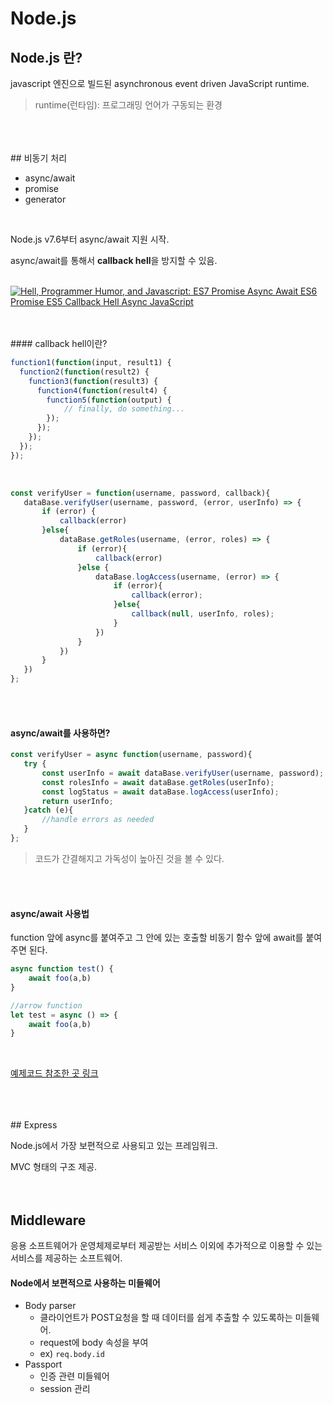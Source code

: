 # Node.js

## Node.js 란?

javascript 엔진으로 빌드된 asynchronous event driven JavaScript runtime.

>  runtime(런타임): 프로그래밍 언어가 구동되는 환경
<br>
<br>
<br>
## 비동기 처리

- async/await
- promise
- generator
<br>


Node.js v7.6부터 async/await 지원 시작.

async/await를 통해서 **callback hell**을 방지할 수 있음.
<br>
<br>

[![Hell, Programmer Humor, and Javascript: ES7  Promise  Async  Await  ES6  Promise  ES5  Callback Hell Async JavaScript](https://pics.me.me/es7-promise-async-await-es6-promise-es5-callback-hell-async-27790051.png)](javascript:void(0))

<br>
<br>
#### callback hell이란?

```javascript
function1(function(input, result1) {
  function2(function(result2) {
    function3(function(result3) {
      function4(function(result4) {
        function5(function(output) {
            // finally, do something...
        });
      });
    });
  });
});
```

<br>

```javascript
const verifyUser = function(username, password, callback){
   dataBase.verifyUser(username, password, (error, userInfo) => {
       if (error) {
           callback(error)
       }else{
           dataBase.getRoles(username, (error, roles) => {
               if (error){
                   callback(error)
               }else {
                   dataBase.logAccess(username, (error) => {
                       if (error){
                           callback(error);
                       }else{
                           callback(null, userInfo, roles);
                       }
                   })
               }
           })
       }
   })
};
```
<br>
<br>

#### async/await를 사용하면?

```javascript
const verifyUser = async function(username, password){
   try {
       const userInfo = await dataBase.verifyUser(username, password);
       const rolesInfo = await dataBase.getRoles(userInfo);
       const logStatus = await dataBase.logAccess(userInfo);
       return userInfo;
   }catch (e){
       //handle errors as needed
   }
};
```

> 코드가 간결해지고 가독성이 높아진 것을 볼 수 있다.
<br>
<br>

#### async/await 사용법

function 앞에 async를 붙여주고 그 안에 있는 호출할 비동기 함수 앞에 await를 붙여주면 된다.

```javascript
async function test() {
    await foo(a,b)
}

//arrow function
let test = async () => {
    await foo(a,b)
}
```
<br>


[예제코드 참조한 곳 링크](https://www.toptal.com/javascript/asynchronous-javascript-async-await-tutorial) 


<br>
<br>
<br>
## Express

Node.js에서 가장 보편적으로 사용되고 있는 프레임워크.

MVC 형태의 구조 제공.
<br>
<br>
<br>
## Middleware

응용 소프트웨어가 운영체제로부터 제공받는 서비스 이외에 추가적으로 이용할 수 있는 서비스를 제공하는 소프트웨어.
<br>


#### Node에서 보편적으로 사용하는 미들웨어

- Body parser 
  - 클라이언트가 POST요청을 할 때 데이터를 쉽게 추출할 수 있도록하는 미들웨어.
  - request에 body 속성을 부여 
  - ex) `req.body.id`
- Passport
  - 인증 관련 미들웨어
  - session 관리

